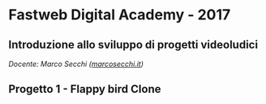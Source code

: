 # Fastweb Digital Academy - 2017
## Introduzione allo sviluppo di progetti videoludici
*Docente: Marco Secchi ([marcosecchi.it](http://marcosecchi.it))*

## Progetto 1 - Flappy bird Clone
